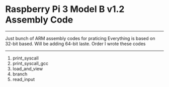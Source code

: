 # Raspberry Pi 3 Model B v1.2 Assembly Code
---
Just bunch of ARM assembly codes for praticing
Everything is based on 32-bit based.
Will be adding 64-bit laste.
Order I wrote these codes

---
1. print_syscall
2. print_syscall_gcc
3. load_and_view
4. branch
5. read_input

